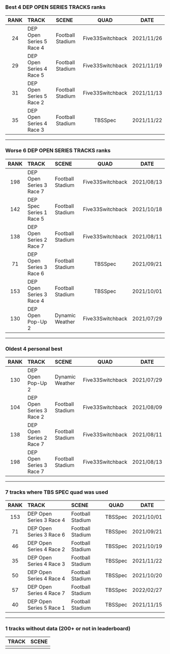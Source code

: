### Best 4 DEP OPEN SERIES TRACKS ranks
|RANK|TRACK|SCENE|QUAD|DATE|
|:---:|:---|:---|:---:|:---:|
|24|DEP Open Series 5 Race 4|Football Stadium|Five33Switchback|2021/11/26|
|29|DEP Open Series 4 Race 5|Football Stadium|Five33Switchback|2021/11/19|
|31|DEP Open Series 5 Race 2|Football Stadium|Five33Switchback|2021/11/13|
|35|DEP Open Series 4 Race 3|Football Stadium|TBSSpec|2021/11/22|
---
### Worse 6 DEP OPEN SERIES TRACKS ranks
|RANK|TRACK|SCENE|QUAD|DATE|
|:---:|:---|:---|:---:|:---:|
|198|DEP Open Series 3 Race 7|Football Stadium|Five33Switchback|2021/08/13|
|142|DEP Spec Series 1 Race 5|Football Stadium|Five33Switchback|2021/10/18|
|138|DEP Open Series 2 Race 7|Football Stadium|Five33Switchback|2021/08/11|
|71|DEP Open Series 3 Race 6|Football Stadium|TBSSpec|2021/09/21|
|153|DEP Open Series 3 Race 4|Football Stadium|TBSSpec|2021/10/01|
|130|DEP Open Pop-Up 2|Dynamic Weather|Five33Switchback|2021/07/29|
---
### Oldest 4 personal best
|RANK|TRACK|SCENE|QUAD|DATE|
|:---:|:---|:---|:---:|:---:|
|130|DEP Open Pop-Up 2|Dynamic Weather|Five33Switchback|2021/07/29|
|104|DEP Open Series 3 Race 2|Football Stadium|Five33Switchback|2021/08/09|
|138|DEP Open Series 2 Race 7|Football Stadium|Five33Switchback|2021/08/11|
|198|DEP Open Series 3 Race 7|Football Stadium|Five33Switchback|2021/08/13|
---
### 7 tracks where TBS SPEC quad was used
|RANK|TRACK|SCENE|QUAD|DATE|
|:---:|:---|:---|:---:|:---:|
|153|DEP Open Series 3 Race 4|Football Stadium|TBSSpec|2021/10/01|
|71|DEP Open Series 3 Race 6|Football Stadium|TBSSpec|2021/09/21|
|46|DEP Open Series 4 Race 2|Football Stadium|TBSSpec|2021/10/19|
|35|DEP Open Series 4 Race 3|Football Stadium|TBSSpec|2021/11/22|
|50|DEP Open Series 4 Race 4|Football Stadium|TBSSpec|2021/10/20|
|57|DEP Open Series 4 Race 7|Football Stadium|TBSSpec|2022/02/27|
|40|DEP Open Series 5 Race 1|Football Stadium|TBSSpec|2021/11/15|
---
### 1 tracks without data (200+ or not in leaderboard)
|TRACK|SCENE|
|:---|:---|
|||
